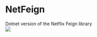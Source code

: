 # NetFeign
Dotnet version of the Netflix Feign library  
![](https://img.shields.io/badge/-feign-green.svg)

